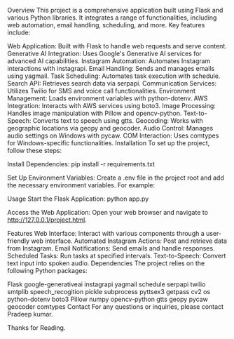 Overview
This project is a comprehensive application built using Flask and various Python libraries. It integrates a range of functionalities, including web automation, email handling, scheduling, and more. Key features include:

Web Application: Built with Flask to handle web requests and serve content.
Generative AI Integration: Uses Google's Generative AI services for advanced AI capabilities.
Instagram Automation: Automates Instagram interactions with instagrapi.
Email Handling: Sends and manages emails using yagmail.
Task Scheduling: Automates task execution with schedule.
Search API: Retrieves search data via serpapi.
Communication Services: Utilizes Twilio for SMS and voice call functionalities.
Environment Management: Loads environment variables with python-dotenv.
AWS Integration: Interacts with AWS services using boto3.
Image Processing: Handles image manipulation with Pillow and opencv-python.
Text-to-Speech: Converts text to speech using gtts.
Geocoding: Works with geographic locations via geopy and geocoder.
Audio Control: Manages audio settings on Windows with pycaw.
COM Interaction: Uses comtypes for Windows-specific functionalities.
Installation
To set up the project, follow these steps:

Install Dependencies: pip install -r requirements.txt

Set Up Environment Variables: Create a .env file in the project root and add the necessary environment variables. For example:

Usage
Start the Flask Application:
python app.py

Access the Web Application:
Open your web browser and navigate to http://127.0.0.1/project.html.

Features
Web Interface: Interact with various components through a user-friendly web interface.
Automated Instagram Actions: Post and retrieve data from Instagram.
Email Notifications: Send emails and handle responses.
Scheduled Tasks: Run tasks at specified intervals.
Text-to-Speech: Convert text input into spoken audio.
Dependencies
The project relies on the following Python packages:

Flask
google-generativeai
instagrapi
yagmail
schedule
serpapi
twilio
smtplib
speech_recogition
pickle
subprocess
pyttsex3
getpass
cv2
os
python-dotenv
boto3
Pillow
numpy
opencv-python
gtts
geopy
pycaw
geocoder
comtypes
Contact
For any questions or inquiries, please contact Pradeep kumar.

Thanks for Reading.
